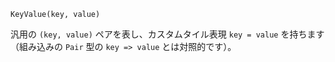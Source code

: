 ```
KeyValue(key, value)
```

汎用の `(key, value)` ペアを表し、カスタムタイル表現 `key = value` を持ちます（組み込みの `Pair` 型の `key => value` とは対照的です）。

